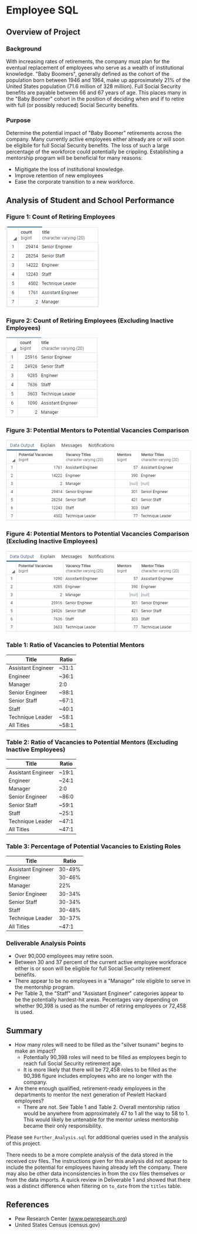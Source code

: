 # Employee SQL

## Overview of Project

### Background
With increasing rates of retirements, the company must plan for the eventual replacement of employees who serve as a wealth of institutional knowledge. "Baby Boomers", generally defined as the cohort of the population born between 1946 and 1964, make up approximately 21% of the United States population (71.6 million of 328 million). Full Social Security benefits are payable between 66 and 67 years of age. This places many in the "Baby Boomer" cohort in the position of deciding when and if to retire with full (or possibly reduced) Social Security benefits. 

### Purpose
Determine the potential impact of "Baby Boomer" retirements across the company. Many currently active employees either already are or will soon be eligibile for full Social Security benefits. The loss of such a large percentage of the workforce could potentially be crippling. Establishing a mentorship program will be beneficial for many reasons:
* Migitigate the loss of institutional knowledge.
* Improve retention of new employees
* Ease the corporate transition to a new workforce.

## Analysis of Student and School Performance

### Figure 1: Count of Retiring Employees
<img src="https://github.com/gh-mrmoore/DataAnalytics/blob/main/Challenges/Challenge07/Resources/Fig1_retiring_titles.png" alt="Count of Retiring Employees" />

### Figure 2: Count of Retiring Employees (Excluding Inactive Employees)
<img src="https://github.com/gh-mrmoore/DataAnalytics/blob/main/Challenges/Challenge07/Resources/Fig2_retiring_titles_active_only.png" alt="Count of Retiring Employees (Excluding Inactive Employees)" />

### Figure 3: Potential Mentors to Potential Vacancies Comparison
<img src="https://github.com/gh-mrmoore/DataAnalytics/blob/main/Challenges/Challenge07/Resources/Fig3_mentors_to_retirees.png" alt="Potential Mentors to Potential Vacancies Comparison" />

### Figure 4: Potential Mentors to Potential Vacancies Comparison (Excluding Inactive Employees)
<img src="https://github.com/gh-mrmoore/DataAnalytics/blob/main/Challenges/Challenge07/Resources/Fig4_mentors_to_retirees_active_only.png" alt="Potential Mentors to Potential Vacancies Comparison (Excluding Inactive Employees)" />

### Table 1: Ratio of Vacancies to Potential Mentors
| Title | Ratio |
| ----- | ----- |
| Assistant Engineer | ~31:1 |
| Engineer | ~36:1 |
| Manager | 2:0 |
| Senior Engineer | ~98:1 |
| Senior Staff | ~67:1 |
| Staff | ~40:1 |
| Technique Leader | ~58:1 |
| All Titles | ~58:1 |

### Table 2: Ratio of Vacancies to Potential Mentors (Excluding Inactive Employees)
| Title | Ratio |
| ----- | ----- |
| Assistant Engineer | ~19:1 |
| Engineer | ~24:1 |
| Manager | 2:0 |
| Senior Engineer | ~86:0 |
| Senior Staff | ~59:1 |
| Staff | ~25:1 |
| Technique Leader | ~47:1 |
| All Titles | ~47:1 |

### Table 3: Percentage of Potential Vacancies to Existing Roles
| Title | Ratio |
| ----- | ----- |
| Assistant Engineer | 30-49% |
| Engineer | 30-46% |
| Manager | 22% |
| Senior Engineer | 30-34% |
| Senior Staff | 30-34% |
| Staff | 30-48% |
| Technique Leader | 30-37% |
| All Titles | ~47:1 |

### Deliverable Analysis Points
* Over 90,000 employees may retire soon.
* Between 30 and 37 percent of the current active employee workforace either is or soon will be eligible for full Social Security retirement benefits.
* There appear to be no employees in a "Manager" role eligible to serve in the mentorship program.
* Per Table 3, the "Staff" and "Assistant Engineer" categories appear to be the potentially hardest-hit areas. Pecentages vary depending on whether 90,398 is used as the number of retiring employees or 72,458 is used.

## Summary
* How many roles will need to be filled as the "silver tsunami" begins to make an impact?
    * Potentially 90,398 roles will need to be filled as employees begin to reach full Social Security retirement age.
    * It is more likely that there will be 72,458 roles to be filled as the 90,398 figure includes employees who are no longer with the company.
* Are there enough qualified, retirement-ready employees in the departments to mentor the next generation of Pewlett Hackard employees?
    * There are not. See Table 1 and Table 2. Overall mentorship ratios would be anywhere from approximately 47 to 1 all the way to 58 to 1. This would likely be untenable for the mentor unless mentorship became their only responsibility.

Please see `Further_Analysis.sql` for additional queries used in the analysis of this project.

There needs to be a more complete analysis of the data stored in the received csv files. The instructions given for this analysis did not appear to include the potential for employees having already left the company. There may also be other data inconsistencies in from the csv files themselves or from the data imports. A quick review in Deliverable 1 and showed that there was a distinct difference when filtering on `to_date` from the `titles` table.

## References
* Pew Research Center (www.pewresearch.org)
* United States Census (census.gov)